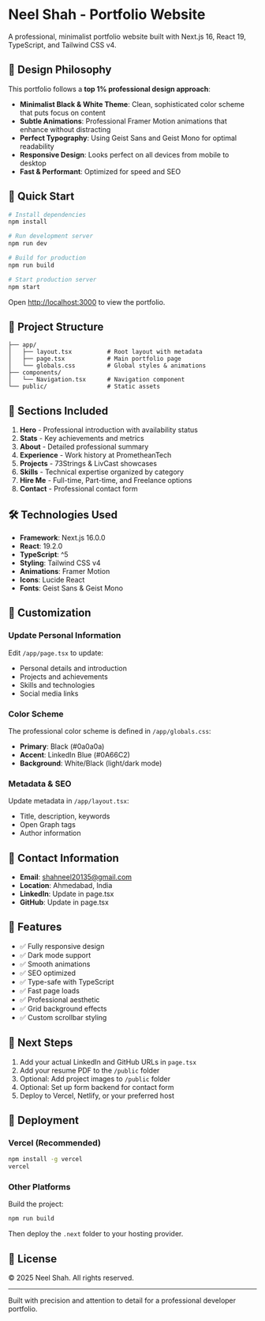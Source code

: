 # Neel Shah - Portfolio Website

A professional, minimalist portfolio website built with Next.js 16, React 19, TypeScript, and Tailwind CSS v4.

## 🎨 Design Philosophy

This portfolio follows a **top 1% professional design approach**:

- **Minimalist Black & White Theme**: Clean, sophisticated color scheme that puts focus on content
- **Subtle Animations**: Professional Framer Motion animations that enhance without distracting
- **Perfect Typography**: Using Geist Sans and Geist Mono for optimal readability
- **Responsive Design**: Looks perfect on all devices from mobile to desktop
- **Fast & Performant**: Optimized for speed and SEO

## 🚀 Quick Start

```bash
# Install dependencies
npm install

# Run development server
npm run dev

# Build for production
npm run build

# Start production server
npm start
```

Open [http://localhost:3000](http://localhost:3000) to view the portfolio.

## 📁 Project Structure

```
├── app/
│   ├── layout.tsx          # Root layout with metadata
│   ├── page.tsx            # Main portfolio page
│   └── globals.css         # Global styles & animations
├── components/
│   └── Navigation.tsx      # Navigation component
└── public/                 # Static assets
```

## 🎯 Sections Included

1. **Hero** - Professional introduction with availability status
2. **Stats** - Key achievements and metrics
3. **About** - Detailed professional summary
4. **Experience** - Work history at PrometheanTech
5. **Projects** - 73Strings & LivCast showcases
6. **Skills** - Technical expertise organized by category
7. **Hire Me** - Full-time, Part-time, and Freelance options
8. **Contact** - Professional contact form

## 🛠️ Technologies Used

- **Framework**: Next.js 16.0.0
- **React**: 19.2.0
- **TypeScript**: ^5
- **Styling**: Tailwind CSS v4
- **Animations**: Framer Motion
- **Icons**: Lucide React
- **Fonts**: Geist Sans & Geist Mono

## 🎨 Customization

### Update Personal Information

Edit `/app/page.tsx` to update:
- Personal details and introduction
- Projects and achievements
- Skills and technologies
- Social media links

### Color Scheme

The professional color scheme is defined in `/app/globals.css`:
- **Primary**: Black (#0a0a0a)
- **Accent**: LinkedIn Blue (#0A66C2)
- **Background**: White/Black (light/dark mode)

### Metadata & SEO

Update metadata in `/app/layout.tsx`:
- Title, description, keywords
- Open Graph tags
- Author information

## 📧 Contact Information

- **Email**: shahneel20135@gmail.com
- **Location**: Ahmedabad, India
- **LinkedIn**: Update in page.tsx
- **GitHub**: Update in page.tsx

## 🌟 Features

- ✅ Fully responsive design
- ✅ Dark mode support
- ✅ Smooth animations
- ✅ SEO optimized
- ✅ Type-safe with TypeScript
- ✅ Fast page loads
- ✅ Professional aesthetic
- ✅ Grid background effects
- ✅ Custom scrollbar styling

## 📝 Next Steps

1. Add your actual LinkedIn and GitHub URLs in `page.tsx`
2. Add your resume PDF to the `/public` folder
3. Optional: Add project images to `/public` folder
4. Optional: Set up form backend for contact form
5. Deploy to Vercel, Netlify, or your preferred host

## 🚢 Deployment

### Vercel (Recommended)

```bash
npm install -g vercel
vercel
```

### Other Platforms

Build the project:
```bash
npm run build
```

Then deploy the `.next` folder to your hosting provider.

## 📄 License

© 2025 Neel Shah. All rights reserved.

---

Built with precision and attention to detail for a professional developer portfolio.
